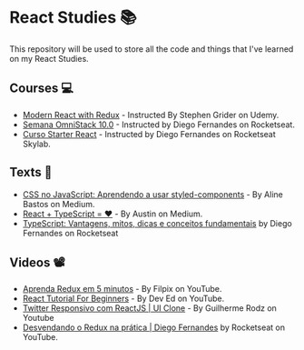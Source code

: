 # React Studies 📚

This repository will be used to store all the code and things that I've learned on my React Studies.

## Courses 💻
* [Modern React with Redux](https://www.udemy.com/course/react-redux/) - Instructed By Stephen Grider on Udemy.
* [Semana OmniStack 10.0](https://github.com/Rocketseat/semana-omnistack-10) - Instructed by Diego Fernandes on Rocketseat.
* [Curso Starter React](https://skylab.rocketseat.com.br/node/curso-react-js) - Instructed by Diego Fernandes on Rocketseat Skylab.


## Texts 📑
* [CSS no JavaScript: Aprendendo a usar styled-components](https://link.medium.com/4O9C0avA57 ) - By Aline Bastos on Medium.
* [React + TypeScript = ❤️](https://link.medium.com/5upJurRx17 ) - By Austin on Medium.
* [TypeScript: Vantagens, mitos, dicas e conceitos fundamentais](https://blog.rocketseat.com.br/typescript-vantagens-mitos-conceitos/) by Diego Fernandes on Rocketseat

## Videos 📽️
* [Aprenda Redux em 5 minutos](https://www.youtube.com/watch?v=Bg0xlUYAp0c) - By Filpix on YouTube. 
* [React Tutorial For Beginners](https://youtu.be/dGcsHMXbSOA) - By Dev Ed on YouTube.
* [Twitter Responsivo com ReactJS | UI Clone](https://www.youtube.com/watch?v=K-8z_4xvT3o) - By Guilherme Rodz on Youtube
* [Desvendando o Redux na prática | Diego Fernandes](https://www.youtube.com/watch?v=u99tNt3TZf8&list=PL85ITvJ7FLoiFHab9z1mLrbfg89dG_maJ) by Rocketseat on YouTube.